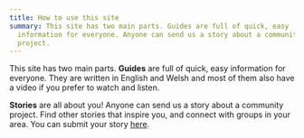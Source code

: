 ```yaml
---
title: How to use this site
summary: This site has two main parts. Guides are full of quick, easy
  information for everyone. Anyone can send us a story about a community
  project.
---
```

This site has two main parts. **Guides** are full of quick, easy information for everyone. They are written in English and Welsh and most of them also have a video if you prefer to watch and listen.

**Stories** are all about you! Anyone can send us a story about a community project. Find other stories that inspire you, and connect with groups in your area. You can submit your story [here](/submit-story).